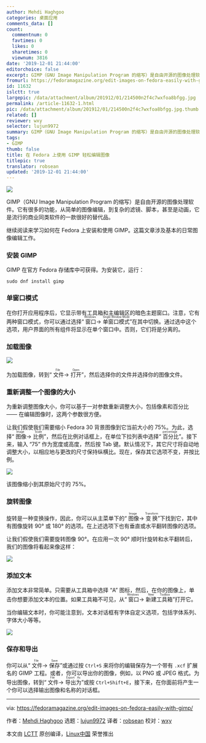 ```yaml
---
author: Mehdi Haghgoo
categories: 桌面应用
comments_data: []
count:
  commentnum: 0
  favtimes: 0
  likes: 0
  sharetimes: 0
  viewnum: 3816
date: '2019-12-01 21:44:00'
editorchoice: false
excerpt: GIMP（GNU Image Manipulation Program 的缩写）是自由开源的图像处理软件。
fromurl: https://fedoramagazine.org/edit-images-on-fedora-easily-with-gimp/
id: 11632
islctt: true
largepic: /data/attachment/album/201912/01/214500n2f4c7wxfoa8bfgg.jpg
permalink: /article-11632-1.html
pic: /data/attachment/album/201912/01/214500n2f4c7wxfoa8bfgg.jpg.thumb.jpg
related: []
reviewer: wxy
selector: lujun9972
summary: GIMP（GNU Image Manipulation Program 的缩写）是自由开源的图像处理软件。
tags:
- GIMP
thumb: false
title: 在 Fedora 上使用 GIMP 轻松编辑图像
titlepic: true
translator: robsean
updated: '2019-12-01 21:44:00'
---
```


![](/data/attachment/album/201912/01/214500n2f4c7wxfoa8bfgg.jpg)


GIMP（GNU Image Manipulation Program 的缩写）是自由开源的图像处理软件。它有很多的功能，从简单的图像编辑，到复杂的滤镜、脚本，甚至是动画，它是流行的商业同类软件的一款很好的替代品。


继续阅读来学习如何在 Fedora 上安装和使用 GIMP。这篇文章涉及基本的日常图像编辑工作。


### 安装 GIMP


GIMP 在官方 Fedora 存储库中可获得。为安装它，运行：



```
sudo dnf install gimp
```

### 单窗口模式


在你打开应用程序后，它显示带有工具箱和主编辑区的暗色主题窗口。注意，它有两种窗口模式，你可以通过选择“<ruby> 窗口 <rt>  Windows </rt></ruby> -> <ruby> 单窗口模式 <rt>  Single Window Mode </rt></ruby>”在其中切换。通过选中这个选项，用户界面的所有组件将显示在单个窗口中。否则，它们将是分离的。


### 加载图像


![](/data/attachment/album/201912/01/214501z4zzv59ve5nklewl.png)


为加载图像，转到“<ruby> 文件 <rt>  File </rt></ruby> -> <ruby> 打开 <rt>  Open </rt></ruby>”，然后选择你的文件并选择你的图像文件。


### 重新调整一个图像的大小


为重新调整图像大小，你可以基于一对参数重新调整大小，包括像素和百分比 —— 在编辑图像时，这两个参数很方便。


让我们假使我们需要缩小 Fedora 30 背景图像到它当前大小的 75%。为此，选择“<ruby> 图像 <rt>  Image </rt></ruby> -> <ruby> 比例 <rt>  Scale </rt></ruby>”，然后在比例对话框上，在单位下拉列表中选择“<ruby> 百分比 <rt>  percentage </rt></ruby>”。接下来，输入 “75” 作为宽度或高度，然后按 Tab 键。默认情况下，其它尺寸将自动地调整大小，以相应地与更改的尺寸保持纵横比。现在，保存其它选项不变，并按比例。


![](/data/attachment/album/201912/01/214501mpv1x33myauolyll.png)


该图像缩小到其原始尺寸的 75%。


### 旋转图像


旋转是一种变换操作，因此，你可以从主菜单下的“<ruby> 图像 <rt>  Image </rt></ruby> -> <ruby> 变换 <rt>  Transform </rt></ruby>”下找到它，其中有图像旋转 90° 或 180° 的选项。在上述选项下也有垂直或水平翻转图像的选项。


让我们假使我们需要旋转图像 90°。在应用一次 90° 顺时针旋转和水平翻转后，我们的图像将看起来像这样：


![](/data/attachment/album/201912/01/214502dnm95p9oqjcpjnnz.png)


### 添加文本


添加文本非常简单。只需要从工具箱中选择 “A” 图标，然后，在你的图像上，单击你想要添加文本的位置。如果工具箱不可见，从“<ruby> 窗口 <rt>  Windows </rt></ruby> -> <ruby> 新建工具箱 <rt>  New Toolbox </rt></ruby>”打开它。


当你编辑文本时，你可能注意到，文本对话框有字体自定义选项，包括字体系列、字体大小等等。


![](/data/attachment/album/201912/01/214503p9gwwgkk113653ow.png)


### 保存和导出


你可以从“<ruby> 文件 <rt>  File </rt></ruby> -> <ruby> 保存 <rt>  Save </rt></ruby>”或通过按 `Ctrl+S` 来将你的编辑保存为一个带有 `.xcf` 扩展名的 GIMP 工程。或者，你可以导出你的图像，例如，以 PNG 或 JPEG 格式。为导出图像，转到“<ruby> 文件 <rt>  File </rt></ruby> -> <ruby> 导出为 <rt>  Export As </rt></ruby>”或按 `Ctrl+Shift+E`，接下来，在你面前将产生一个你可以选择输出图像和名称的对话框。




---


via: <https://fedoramagazine.org/edit-images-on-fedora-easily-with-gimp/>


作者：[Mehdi Haghgoo](https://fedoramagazine.org/author/powergame/) 选题：[lujun9972](https://github.com/lujun9972) 译者：[robsean](https://github.com/robsean) 校对：[wxy](https://github.com/wxy)


本文由 [LCTT](https://github.com/LCTT/TranslateProject) 原创编译，[Linux中国](https://linux.cn/) 荣誉推出